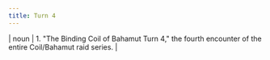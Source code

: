 ```yaml
---
title: Turn 4
---
```

| noun | 1.  	"The Binding Coil of Bahamut Turn 4," the fourth encounter of the entire Coil/Bahamut raid series.	|